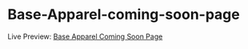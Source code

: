 # Base-Apparel-coming-soon-page

Live Preview: [Base Apparel Coming Soon Page](https://baseapparelcomingsoon08.netlify.app)
